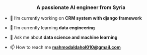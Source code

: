 <h3 align="center">A passionate AI engineer from Syria</h3>


- 🔭 I’m currently working on **CRM system with django framework**

- 🌱 I’m currently learning **data engineering**

- 💬 Ask me about **data science and machine learning**

- 📫 How to reach me **mahmodaldahol010@gmail.com**


